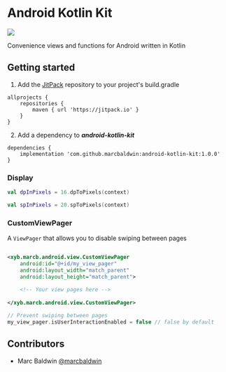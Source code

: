 # Android Kotlin Kit
[![](https://jitpack.io/v/marcbaldwin/android-kotlin-kit.svg)](https://jitpack.io/#marcbaldwin/android-kotlin-kit)

Convenience views and functions for Android written in Kotlin

## Getting started

1. Add the [JitPack](https://jitpack.io) repository to your project's build.gradle
```
allprojects {
	repositories {
		maven { url 'https://jitpack.io' }
	}
}
```

2. Add a dependency to ***android-kotlin-kit***
```
dependencies {
	implementation 'com.github.marcbaldwin:android-kotlin-kit:1.0.0'
}
```

### Display

```kotlin
val dpInPixels = 16.dpToPixels(context)

val spInPixels = 20.spToPixels(context)
```

### CustomViewPager

A `ViewPager` that allows you to disable swiping between pages

```xml

<xyb.marcb.android.view.CustomViewPager
    android:id="@+id/my_view_pager"
    android:layout_width="match_parent"
    android:layout_height="match_parent">
 
    <!-- Your view pages here -->
 
</xyb.marcb.android.view.CustomViewPager>
```

```kotlin
// Prevent swiping between pages
my_view_pager.isUserInteractionEnabled = false // false by default
```

## Contributors

- Marc Baldwin [@marcbaldwin](https://github.com/marcbaldwin)
